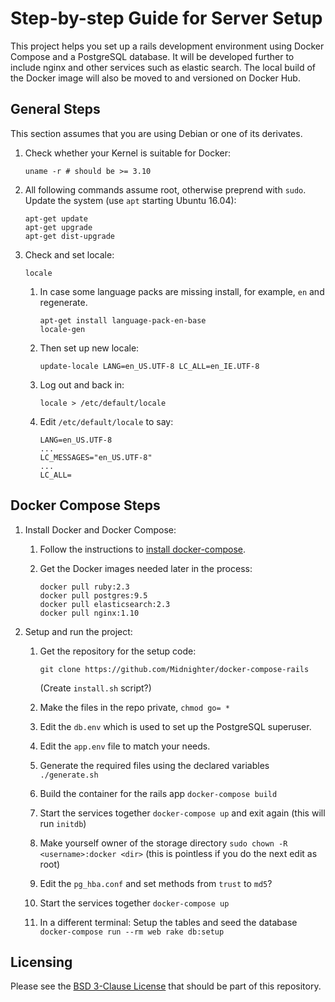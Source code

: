 # Step-by-step Guide for Server Setup

This project helps you set up a rails development environment using
Docker Compose and a PostgreSQL database. It will be developed further to
include nginx and other services such as elastic search. The local build of the
Docker image will also be moved to and versioned on Docker Hub.

## General Steps

This section assumes that you are using Debian or one of its derivates.

1. Check whether your Kernel is suitable for Docker:

   ```
   uname -r # should be >= 3.10
   ```

2. All following commands assume root, otherwise preprend with `sudo`.  Update
   the system (use `apt` starting Ubuntu 16.04):

   ```
   apt-get update
   apt-get upgrade
   apt-get dist-upgrade
   ```

3. Check and set locale:

   ```
   locale
   ```

    1. In case some language packs are missing install, for example, `en` and
       regenerate.

       ```
       apt-get install language-pack-en-base
       locale-gen
       ```

    2. Then set up new locale:

       ```
       update-locale LANG=en_US.UTF-8 LC_ALL=en_IE.UTF-8
       ```

    3. Log out and back in:

       ```
       locale > /etc/default/locale
       ```

    4. Edit `/etc/default/locale` to say:

       ```
       LANG=en_US.UTF-8
       ...
       LC_MESSAGES="en_US.UTF-8"
       ...
       LC_ALL=
       ```

## Docker Compose Steps

1. Install Docker and Docker Compose:

    1. Follow the instructions to [install docker-compose](https://docs.docker.com/v1.11/compose/install/).

    2. Get the Docker images needed later in the process:

       ```
       docker pull ruby:2.3
       docker pull postgres:9.5
       docker pull elasticsearch:2.3
       docker pull nginx:1.10
       ```

2. Setup and run the project:

    1. Get the repository for the setup code:

       ```
       git clone https://github.com/Midnighter/docker-compose-rails
       ```

       (Create `install.sh` script?)

    2. Make the files in the repo private, `chmod go= *`
    2. Edit the `db.env` which is used to set up the PostgreSQL superuser.
    3. Edit the `app.env` file to match your needs.
    3. Generate the required files using the declared variables `./generate.sh`
    3. Build the container for the rails app `docker-compose build`
    3. Start the services together `docker-compose up` and exit again (this will
       run `initdb`)
    3. Make yourself owner of the storage directory `sudo chown -R <username>:docker <dir>` (this is pointless if you do the next edit as root)
    3. Edit the `pg_hba.conf` and set methods from `trust` to `md5`?
    3. Start the services together `docker-compose up`
    3. In a different terminal: Setup the tables and seed
       the database `docker-compose run --rm web rake db:setup`

## Licensing

Please see the [BSD 3-Clause License](LICENSE) that should be part of this
repository.
